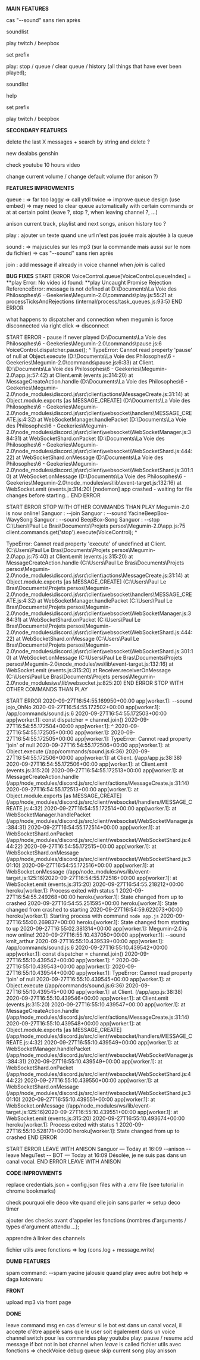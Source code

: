 **__MAIN FEATURES__**

cas "--sound" sans rien après

soundlist

play twitch / beepbox

set prefix

play:
    stop / queue / clear queue / history (all things that have ever been played);

soundlist

help

set prefix

play twitch / beepbox


**__SECONDARY FEATURES__**

delete the last X messages + search by string and delete ?

new dealabs genshin

check youtube 10 hours video

change current volume / change default volume (for anison ?)


**__FEATURES IMPROVMENTS__**

queue :
=> far too laggy
=> call ytdl twice
=> improve queue design (use embed)
=> may need to clear queue automatically with certain commands or at at certain point (leave ?, stop ?, when leaving channel ?, ...)

anison current track, playlist and next songs, anison history too ?

play : ajouter un texte quand une url n'est pas jouée mais ajoutée à la queue

sound :
=> majuscules sur les mp3 (sur la commande mais aussi sur le nom du fichier)
=> cas "--sound" sans rien après

join : add message if already in voice channel when *join* is called


**__BUG FIXES__**
START ERROR
VoiceControl.queue[VoiceControl.queueIndex] = **play
Error: No video id found: **play
Uncaught Promise Rejection ReferenceError: message is not defined
    at D:\Documents\La Voie des Philosophes\6 - Geekeries\Megumin-2.0\commands\play.js:55:21
    at processTicksAndRejections (internal/process/task_queues.js:93:5)
END ERROR

what happens to dispatcher and connection when megumin is force disconnected via right click => disconnect

START ERROR - pause if never played
D:\Documents\La Voie des Philosophes\6 - Geekeries\Megumin-2.0\commands\pause.js:6
        VoiceControl.dispatcher.pause();
                                ^
TypeError: Cannot read property 'pause' of null
    at Object.execute (D:\Documents\La Voie des Philosophes\6 - Geekeries\Megumin-2.0\commands\pause.js:6:33)
    at Client.<anonymous> (D:\Documents\La Voie des Philosophes\6 - Geekeries\Megumin-2.0\app.js:57:42)
    at Client.emit (events.js:314:20)
    at MessageCreateAction.handle (D:\Documents\La Voie des Philosophes\6 - Geekeries\Megumin-2.0\node_modules\discord.js\src\client\actions\MessageCreate.js:31:14)
    at Object.module.exports [as MESSAGE_CREATE] (D:\Documents\La Voie des Philosophes\6 - Geekeries\Megumin-2.0\node_modules\discord.js\src\client\websocket\handlers\MESSAGE_CREATE.js:4:32)
    at WebSocketManager.handlePacket (D:\Documents\La Voie des Philosophes\6 - Geekeries\Megumin-2.0\node_modules\discord.js\src\client\websocket\WebSocketManager.js:384:31)
    at WebSocketShard.onPacket (D:\Documents\La Voie des Philosophes\6 - Geekeries\Megumin-2.0\node_modules\discord.js\src\client\websocket\WebSocketShard.js:444:22)
    at WebSocketShard.onMessage (D:\Documents\La Voie des Philosophes\6 - Geekeries\Megumin-2.0\node_modules\discord.js\src\client\websocket\WebSocketShard.js:301:10)
    at WebSocket.onMessage (D:\Documents\La Voie des Philosophes\6 - Geekeries\Megumin-2.0\node_modules\ws\lib\event-target.js:132:16)
    at WebSocket.emit (events.js:314:20)
[nodemon] app crashed - waiting for file changes before starting...
END ERROR

START ERROR STOP WITH OTHER COMMANDS THAN PLAY
Megumin-2.0 is now online!
Sanguor : --join
Sanguor : --sound YacineBeepBox-WavySong
Sanguor : --sound BeepBox-Song
Sanguor : --stop
C:\Users\Paul Le Bras\Documents\Projets persos\Megumin-2.0\app.js:75
            client.commands.get('stop').execute(VoiceControl);
                                       ^

TypeError: Cannot read property 'execute' of undefined
    at Client.<anonymous> (C:\Users\Paul Le Bras\Documents\Projets persos\Megumin-2.0\app.js:75:40)
    at Client.emit (events.js:315:20)
    at MessageCreateAction.handle (C:\Users\Paul Le Bras\Documents\Projets persos\Megumin-2.0\node_modules\discord.js\src\client\actions\MessageCreate.js:31:14)
    at Object.module.exports [as MESSAGE_CREATE] (C:\Users\Paul Le Bras\Documents\Projets persos\Megumin-2.0\node_modules\discord.js\src\client\websocket\handlers\MESSAGE_CREATE.js:4:32)
    at WebSocketManager.handlePacket (C:\Users\Paul Le Bras\Documents\Projets persos\Megumin-2.0\node_modules\discord.js\src\client\websocket\WebSocketManager.js:384:31)
    at WebSocketShard.onPacket (C:\Users\Paul Le Bras\Documents\Projets persos\Megumin-2.0\node_modules\discord.js\src\client\websocket\WebSocketShard.js:444:22)
    at WebSocketShard.onMessage (C:\Users\Paul Le Bras\Documents\Projets persos\Megumin-2.0\node_modules\discord.js\src\client\websocket\WebSocketShard.js:301:10)
    at WebSocket.onMessage (C:\Users\Paul Le Bras\Documents\Projets persos\Megumin-2.0\node_modules\ws\lib\event-target.js:132:16)
    at WebSocket.emit (events.js:315:20)
    at Receiver.receiverOnMessage (C:\Users\Paul Le Bras\Documents\Projets persos\Megumin-2.0\node_modules\ws\lib\websocket.js:825:20)
END ERROR STOP WITH OTHER COMMANDS THAN PLAY

START ERROR
2020-09-27T16:54:55.169950+00:00 app[worker.1]: --sound jojo_OhNo
2020-09-27T16:54:55.172502+00:00 app[worker.1]: /app/commands/sound.js:6
2020-09-27T16:54:55.172503+00:00 app[worker.1]: const dispatcher = channel.join()
2020-09-27T16:54:55.172504+00:00 app[worker.1]: ^
2020-09-27T16:54:55.172505+00:00 app[worker.1]:
2020-09-27T16:54:55.172505+00:00 app[worker.1]: TypeError: Cannot read property 'join' of null
2020-09-27T16:54:55.172506+00:00 app[worker.1]: at Object.execute (/app/commands/sound.js:6:36)
2020-09-27T16:54:55.172506+00:00 app[worker.1]: at Client.<anonymous> (/app/app.js:38:38)
2020-09-27T16:54:55.172506+00:00 app[worker.1]: at Client.emit (events.js:315:20)
2020-09-27T16:54:55.172513+00:00 app[worker.1]: at MessageCreateAction.handle (/app/node_modules/discord.js/src/client/actions/MessageCreate.js:31:14)
2020-09-27T16:54:55.172513+00:00 app[worker.1]: at Object.module.exports [as MESSAGE_CREATE] (/app/node_modules/discord.js/src/client/websocket/handlers/MESSAGE_CREATE.js:4:32)
2020-09-27T16:54:55.172514+00:00 app[worker.1]: at WebSocketManager.handlePacket (/app/node_modules/discord.js/src/client/websocket/WebSocketManager.js:384:31)
2020-09-27T16:54:55.172514+00:00 app[worker.1]: at WebSocketShard.onPacket (/app/node_modules/discord.js/src/client/websocket/WebSocketShard.js:444:22)
2020-09-27T16:54:55.172515+00:00 app[worker.1]: at WebSocketShard.onMessage (/app/node_modules/discord.js/src/client/websocket/WebSocketShard.js:301:10)
2020-09-27T16:54:55.172516+00:00 app[worker.1]: at WebSocket.onMessage (/app/node_modules/ws/lib/event-target.js:125:16)2020-09-27T16:54:55.172516+00:00 app[worker.1]: at WebSocket.emit (events.js:315:20)
2020-09-27T16:54:55.218212+00:00 heroku[worker.1]: Process exited with status 1
2020-09-27T16:54:55.249268+00:00 heroku[worker.1]: State changed from up to crashed
2020-09-27T16:54:55.251595+00:00 heroku[worker.1]: State changed from crashed to starting
2020-09-27T16:54:59.622073+00:00 heroku[worker.1]: Starting process with command `node app.js`
2020-09-27T16:55:00.269837+00:00 heroku[worker.1]: State changed from starting to up
2020-09-27T16:55:02.381314+00:00 app[worker.1]: Megumin-2.0 is now online!
2020-09-27T16:55:10.437050+00:00 app[worker.1]: --sound kmlt_arthur
2020-09-27T16:55:10.439539+00:00 app[worker.1]: /app/commands/sound.js:6
2020-09-27T16:55:10.439542+00:00 app[worker.1]: const dispatcher = channel.join()
2020-09-27T16:55:10.439542+00:00 app[worker.1]: ^
2020-09-27T16:55:10.439543+00:00 app[worker.1]:
2020-09-27T16:55:10.439544+00:00 app[worker.1]: TypeError: Cannot read property 'join' of null
2020-09-27T16:55:10.439545+00:00 app[worker.1]: at Object.execute (/app/commands/sound.js:6:36)
2020-09-27T16:55:10.439545+00:00 app[worker.1]: at Client.<anonymous> (/app/app.js:38:38)
2020-09-27T16:55:10.439546+00:00 app[worker.1]: at Client.emit (events.js:315:20)
2020-09-27T16:55:10.439547+00:00 app[worker.1]: at MessageCreateAction.handle (/app/node_modules/discord.js/src/client/actions/MessageCreate.js:31:14)
2020-09-27T16:55:10.439548+00:00 app[worker.1]: at Object.module.exports [as MESSAGE_CREATE] (/app/node_modules/discord.js/src/client/websocket/handlers/MESSAGE_CREATE.js:4:32)
2020-09-27T16:55:10.439549+00:00 app[worker.1]: at WebSocketManager.handlePacket (/app/node_modules/discord.js/src/client/websocket/WebSocketManager.js:384:31)
2020-09-27T16:55:10.439549+00:00 app[worker.1]: at WebSocketShard.onPacket (/app/node_modules/discord.js/src/client/websocket/WebSocketShard.js:444:22)
2020-09-27T16:55:10.439550+00:00 app[worker.1]: at WebSocketShard.onMessage (/app/node_modules/discord.js/src/client/websocket/WebSocketShard.js:301:10)
2020-09-27T16:55:10.439551+00:00 app[worker.1]: at WebSocket.onMessage (/app/node_modules/ws/lib/event-target.js:125:16)2020-09-27T16:55:10.439551+00:00 app[worker.1]: at WebSocket.emit (events.js:315:20)
2020-09-27T16:55:10.493674+00:00 heroku[worker.1]: Process exited with status 1
2020-09-27T16:55:10.528171+00:00 heroku[worker.1]: State changed from up to crashed
END ERROR


START ERROR LEAVE WITH ANISON
Sanguor — Today at 16:09
--anison
--leave
MeguTest --
BOT
 — Today at 16:09
Désolée, je ne suis pas dans un canal vocal.
END ERROR LEAVE WITH ANISON


**__CODE IMPROVMENTS__**

replace credentials.json + config.json files with a .env file (see tutorial in chrome bookmarks)

check pourquoi elle déco vite quand elle join sans parler
    => setup deco timer

ajouter des checks avant d'appeler les fonctions (nombres d'arguments / types d'argument attendu ...);

apprendre à linker des channels

fichier utils avec fonctions
=> log (cons.log + message.write)

**__DUMB  FEATURES__**

spam command: --spam yacine
jalousie quand play avec autre bot
help => daga kotowaru

**__FRONT__**

upload mp3 via front page

**__DONE__**

leave command
msg en cas d'erreur
si le bot est dans un canal vocal, il accepte d'être appelé sans que le user soit également dans un voice channel
switch pour les commandes
play youtube
play:
    pause / resume
add message if bot not in bot channel when *leave* is called
fichier utils avec fonctions
    => checkVoice
debug queue
skip current song
play anisson